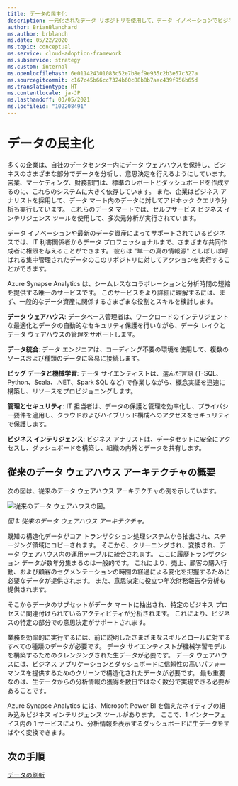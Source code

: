 ```yaml
---
title: データの民主化
description: 一元化されたデータ リポジトリを使用して、データ イノベーションでビジネスをサポートする
author: BrianBlanchard
ms.author: brblanch
ms.date: 05/22/2020
ms.topic: conceptual
ms.service: cloud-adoption-framework
ms.subservice: strategy
ms.custom: internal
ms.openlocfilehash: 6e011424301083c52e7b8ef9e935c2b3e57c327a
ms.sourcegitcommit: c167c45b66cc7324b60c88b8b7aac439f956b65d
ms.translationtype: HT
ms.contentlocale: ja-JP
ms.lasthandoff: 03/05/2021
ms.locfileid: "102208491"
---
```

# <a name="data-democratization"></a>データの民主化

多くの企業は、自社のデータセンター内にデータ ウェアハウスを保持し、ビジネスのさまざまな部分でデータを分析し、意思決定を行えるようにしています。 営業、マーケティング、財務部門は、標準のレポートとダッシュボードを作成するのに、これらのシステムに大きく依存しています。 また、企業はビジネス アナリストを採用して、データ マート内のデータに対してアドホック クエリや分析も実行しています。 これらのデータ マートでは、セルフサービス ビジネス インテリジェンス ツールを使用して、多次元分析が実行されています。

データ イノベーションや最新のデータ資産によってサポートされているビジネスでは、IT 利害関係者からデータ プロフェッショナルまで、さまざまな共同作成者に権限を与えることができます。 彼らは "単一の真の情報源" としばしば呼ばれる集中管理されたデータのこのリポジトリに対してアクションを実行することができます。

Azure Synapse Analytics は、シームレスなコラボレーションと分析時間の短縮を提供する唯一のサービスです。 このサービスをより詳細に理解するには、まず、一般的なデータ資産に関係するさまざまな役割とスキルを検討します。

**データ ウェアハウス**: データベース管理者は、ワークロードのインテリジェントな最適化とデータの自動的なセキュリティ保護を行いながら、データ レイクとデータ ウェアハウスの管理をサポートします。

**データ統合**: データ エンジニアは、コーディング不要の環境を使用して、複数のソースおよび種類のデータに容易に接続します。

**ビッグ データと機械学習**: データ サイエンティストは、選んだ言語 (T-SQL、Python、Scala、.NET、Spark SQL など) で作業しながら、概念実証を迅速に構築し、リソースをプロビジョニングします。

**管理とセキュリティ**: IT 担当者は、データの保護と管理を効率化し、プライバシー要件を適用し、クラウドおよびハイブリッド構成へのアクセスをセキュリティで保護します。

**ビジネス インテリジェンス**: ビジネス アナリストは、データセットに安全にアクセスし、ダッシュボードを構築し、組織の内外とデータを共有します。

## <a name="an-overview-of-classic-data-warehouse-architecture"></a>従来のデータ ウェアハウス アーキテクチャの概要

次の図は、従来のデータ ウェアハウス アーキテクチャの例を示しています。

![従来のデータ ウェアハウスの図。](../../_images/analytics/the-classic-data-warehouse.png)

_図 1: 従来のデータ ウェアハウス アーキテクチャ。_

既知の構造化データがコア トランザクション処理システムから抽出され、ステージング領域にコピーされます。 そこから、クリーニングされ、変換され、データ ウェアハウス内の運用テーブルに統合されます。 ここに履歴トランザクション データが数年分集まるのは一般的です。 これにより、売上、顧客の購入行動、および顧客のセグメンテーションの時間の経過による変化を把握するために必要なデータが提供されます。 また、意思決定に役立つ年次財務報告や分析も提供されます。

そこからデータのサブセットがデータ マートに抽出され、特定のビジネス プロセスに関連付けられているアクティビティが分析されます。 これにより、ビジネスの特定の部分での意思決定がサポートされます。

業務を効率的に実行するには、前に説明したさまざまなスキルとロールに対するすべての種類のデータが必要です。 データ サイエンティストが機械学習モデルを構築するためのクレンジングされた生データが必要です。 データ ウェアハウスには、ビジネス アプリケーションとダッシュボードに信頼性の高いパフォーマンスを提供するためのクリーンで構造化されたデータが必要です。 最も重要なのは、生データからの分析情報の獲得を数日ではなく数分で実現できる必要があることです。

Azure Synapse Analytics には、Microsoft Power BI を備えたネイティブの組み込みビジネス インテリジェンス ツールがあります。 ここで、1 インターフェイス内の 1 サービスにより、分析情報を表示するダッシュボードに生データをすばやく変換できます。 

## <a name="next-steps"></a>次の手順

<!-- TODO: More detail needed here. -->

[データの刷新](./data-innovations.md)